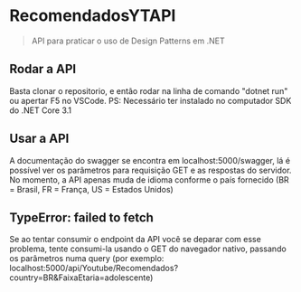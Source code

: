 # RecomendadosYTAPI

> API para praticar o uso de Design Patterns em .NET

## Rodar a API

Basta clonar o repositorio, e então rodar na linha de comando "dotnet run" ou apertar F5 no VSCode.
PS: Necessário ter instalado no computador SDK do .NET Core 3.1

## Usar a API

A documentação do swagger se encontra em localhost:5000/swagger, lá é possível ver os parâmetros para requisição GET e as respostas do servidor. No momento, a API apenas muda de idioma conforme o país fornecido (BR = Brasil, FR = França, US = Estados Unidos)

## TypeError: failed to fetch

Se ao tentar consumir o endpoint da API você se deparar com esse problema, tente consumi-la usando o GET do navegador nativo, passando os parâmetros numa query (por exemplo: localhost:5000/api/Youtube/Recomendados?country=BR&FaixaEtaria=adolescente)
